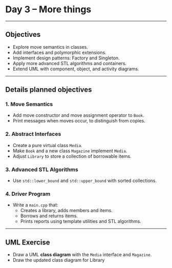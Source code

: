 # Day 3 – More things

---

## Objectives
- Explore move semantics in classes.
- Add interfaces and polymorphic extensions.
- Implement design patterns: Factory and Singleton.
- Apply more advanced STL algorithms and containers.
- Extend UML with component, object, and activity diagrams.

---

## Details planned objectives

### 1. Move Semantics
- Add move constructor and move assignment operator to `Book`.
- Print messages when moves occur, to distinguish from copies.

### 2. Abstract Interfaces
- Create a pure virtual class `Media`.
- Make `Book` and a new class `Magazine` implement `Media`.
- Adjust `Library` to store a collection of borrowable items.

### 3. Advanced STL Algorithms
- Use `std::lower_bound` and `std::upper_bound` with sorted collections.

### 4. Driver Program
- Write a `main.cpp` that:
  - Creates a library, adds members and items.
  - Borrows and returns items.
  - Prints reports using template utilities and STL algorithms.

---

## UML Exercise
- Draw a UML **class diagram** with the `Media` interface and `Magazine`.
- Draw the updated class diagram for Library